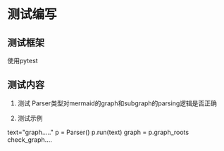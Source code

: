 
# 测试编写

## 测试框架

使用pytest

## 测试内容

1. 测试 Parser类型对mermaid的graph和subgraph的parsing逻辑是否正确

2. 测试示例

text="graph....."
p = Parser()
p.run(text)
graph = p.graph_roots
check_graph....


